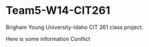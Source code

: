 Team5-W14-CIT261
================

Brigham Young University-Idaho CIT 261 class project.

Here is some information Conflict